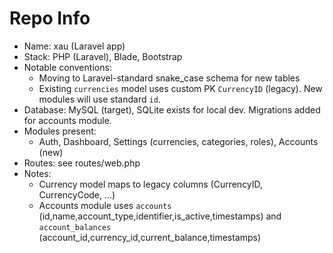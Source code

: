 # Repo Info

- Name: xau (Laravel app)
- Stack: PHP (Laravel), Blade, Bootstrap
- Notable conventions:
  - Moving to Laravel-standard snake_case schema for new tables
  - Existing `currencies` model uses custom PK `CurrencyID` (legacy). New modules will use standard `id`.
- Database: MySQL (target), SQLite exists for local dev. Migrations added for accounts module.
- Modules present:
  - Auth, Dashboard, Settings (currencies, categories, roles), Accounts (new)
- Routes: see routes/web.php
- Notes:
  - Currency model maps to legacy columns (CurrencyID, CurrencyCode, ...)
  - Accounts module uses `accounts` (id,name,account_type,identifier,is_active,timestamps) and `account_balances` (account_id,currency_id,current_balance,timestamps)